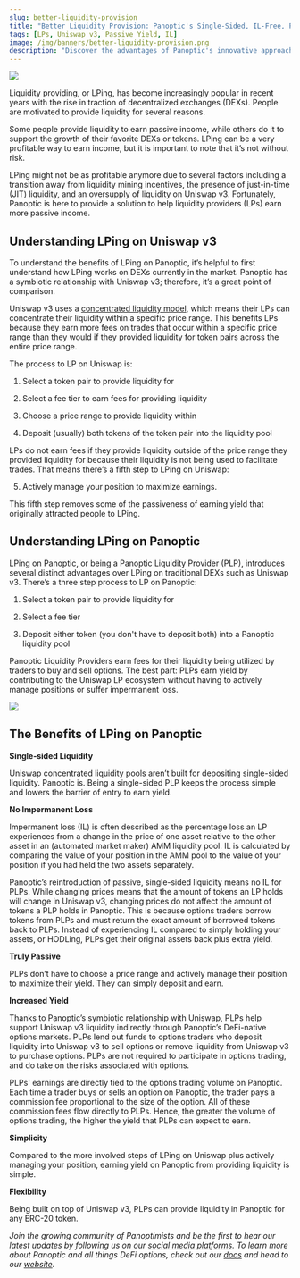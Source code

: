 ```yaml
---
slug: better-liquidity-provision
title: "Better Liquidity Provision: Panoptic's Single-Sided, IL-Free, Passive LP Model"
tags: [LPs, Uniswap v3, Passive Yield, IL]
image: /img/banners/better-liquidity-provision.png
description: "Discover the advantages of Panoptic's innovative approach to liquidity providing, offering a single-sided, no impermanent loss, passive model that simplifies earnings for liquidity providers in the evolving world of decentralized exchanges."
---
```


![](./better-liquidity-provision.png)

Liquidity providing, or LPing, has become increasingly popular in recent years with the rise in traction of decentralized exchanges (DEXs). People are motivated to provide liquidity for several reasons.

  

Some people provide liquidity to earn passive income, while others do it to support the growth of their favorite DEXs or tokens. LPing can be a very profitable way to earn income, but it is important to note that it’s not without risk.

  

LPing might not be as profitable anymore due to several factors including a transition away from liquidity mining incentives, the presence of just-in-time (JIT) liquidity, and an oversupply of liquidity on Uniswap v3. Fortunately, Panoptic is here to provide a solution to help liquidity providers (LPs) earn more passive income.

## Understanding LPing on Uniswap v3

To understand the benefits of LPing on Panoptic, it’s helpful to first understand how LPing works on DEXs currently in the market. Panoptic has a symbiotic relationship with Uniswap v3; therefore, it’s a great point of comparison.

  

Uniswap v3 uses a [concentrated liquidity model](https://docs.uniswap.org/concepts/protocol/concentrated-liquidity), which means their LPs can concentrate their liquidity within a specific price range. This benefits LPs because they earn more fees on trades that occur within a specific price range than they would if they provided liquidity for token pairs across the entire price range.

  

The process to LP on Uniswap is:  
  

1.  Select a token pair to provide liquidity for
    
2.  Select a fee tier to earn fees for providing liquidity
    
3.  Choose a price range to provide liquidity within
    
4.  Deposit (usually) both tokens of the token pair into the liquidity pool
    

  

LPs do not earn fees if they provide liquidity outside of the price range they provided liquidity for because their liquidity is not being used to facilitate trades. That means there’s a fifth step to LPing on Uniswap:

  

5.  Actively manage your position to maximize earnings.
    

  

This fifth step removes some of the passiveness of earning yield that originally attracted people to LPing.

  

## Understanding LPing on Panoptic

LPing on Panoptic, or being a Panoptic Liquidity Provider (PLP), introduces several distinct advantages over LPing on traditional DEXs such as Uniswap v3. There’s a three step process to LP on Panoptic:  
  

1.  Select a token pair to provide liquidity for
    
2.  Select a fee tier
    
3.  Deposit either token (you don't have to deposit both) into a Panoptic liquidity pool
    

  

Panoptic Liquidity Providers earn fees for their liquidity being utilized by traders to buy and sell options. The best part: PLPs earn yield by contributing to the Uniswap LP ecosystem without having to actively manage positions or suffer impermanent loss.

  

![](./PLP-visual-graphic.jpg)

  

## The Benefits of LPing on Panoptic

**Single-sided Liquidity** 

Uniswap concentrated liquidity pools aren’t built for depositing single-sided liquidity. Panoptic is. Being a single-sided PLP keeps the process simple and lowers the barrier of entry to earn yield.

**No Impermanent Loss**

Impermanent loss (IL) is often described as the percentage loss an LP experiences from a change in the price of one asset relative to the other asset in an (automated market maker) AMM liquidity pool. IL is calculated by comparing the value of your position in the AMM pool to the value of your position if you had held the two assets separately.  
  
Panoptic’s reintroduction of passive, single-sided liquidity means no IL for PLPs. While changing prices means that the amount of tokens an LP holds will change in Uniswap v3, changing prices do not affect the amount of tokens a PLP holds in Panoptic. This is because options traders borrow tokens from PLPs and must return the exact amount of borrowed tokens back to PLPs. Instead of experiencing IL compared to simply holding your assets, or HODLing, PLPs get their original assets back plus extra yield.

**Truly Passive**

PLPs don’t have to choose a price range and actively manage their position to maximize their yield. They can simply deposit and earn.

**Increased Yield**

Thanks to Panoptic’s symbiotic relationship with Uniswap, PLPs help support Uniswap v3 liquidity indirectly through Panoptic’s DeFi-native options markets. PLPs lend out funds to options traders who deposit liquidity into Uniswap v3 to sell options or remove liquidity from Uniswap v3 to purchase options. PLPs are not required to participate in options trading, and do take on the risks associated with options.

PLPs' earnings are directly tied to the options trading volume on Panoptic. Each time a trader buys or sells an option on Panoptic, the trader pays a commission fee proportional to the size of the option. All of these commission fees flow directly to PLPs. Hence, the greater the volume of options trading, the higher the yield that PLPs can expect to earn.


**Simplicity**

Compared to the more involved steps of LPing on Uniswap plus actively managing your position, earning yield on Panoptic from providing liquidity is simple.

**Flexibility**

Being built on top of Uniswap v3, PLPs can provide liquidity in Panoptic for any ERC-20 token.  

*Join the growing community of Panoptimists and be the first to hear our latest updates by following us on our [social media platforms](https://links.panoptic.xyz/all). To learn more about Panoptic and all things DeFi options, check out our [docs](https://panoptic.xyz/docs/intro) and head to our [website](https://panoptic.xyz/).*